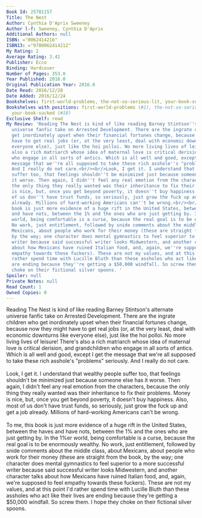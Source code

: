 ```yaml
---
Book Id: 25781157
Title: The Nest
Author: Cynthia D'Aprix Sweeney
Author l-f: Sweeney, Cynthia D'Aprix
Additional Authors: null
ISBN: ="0062414216"
ISBN13: ="9780062414212"
My Rating: 2
Average Rating: 3.41
Publisher: Ecco
Binding: Hardcover
Number of Pages: 353.0
Year Published: 2016.0
Original Publication Year: 2016.0
Date Read: 2016/12/28
Date Added: 2016/12/24
Bookshelves: first-world-problems, the-not-so-serious-lit, your-book-sucked
Bookshelves with positions: first-world-problems (#1), the-not-so-serious-lit (#144),
  your-book-sucked (#18)
Exclusive Shelf: read
My Review: 'Reading The Nest is kind of like reading Barney Stintson''s alternate
  universe fanfic take on Arrested Development. There are the ingrate children who
  get inordinately upset when their financial fortunes change, because now they might
  have to get real jobs (or, at the very least, deal with economic downturns like
  everyone else), just like the hoi polloi. No more living lives of leisure! There''s
  also a rich matriarch whose idea of maternal love is critical derision, and grandchildren
  who engage in all sorts of antics. Which is all well and good, except I get the
  message that we''re all supposed to take these rich asshole''s "problems" seriously.
  And I really do not care.<br/><br/>Look, I get it. I understand that wealthy people
  suffer too, that feelings shouldn''t be minimized just because someone else has
  it worse. Then again, I didn''t feel any real emotion from the characters, because
  the only thing they really wanted was their inheritance to fix their problems. Money
  is nice, but, once you get beyond poverty, it doesn''t buy happiness. Also, most
  of us don''t have trust funds, so seriously, just grow the fuck up and get a job
  already. Millions of hard-working Americans can''t be wrong.<br/><br/>To me, this
  book is just more evidence of a huge rift in the United States, between the haves
  and have nots, between the 1% and the ones who are just getting by. In the 1%er
  world, being comfortable is a curse, because the real goal is to be enormously wealthy.
  No work, just entitlement, followed by snide comments about the middle class, about
  Mexicans, about people who work for their money (these are straight from the book,
  by the way; one character does mental gymnastics to feel superior to a more successful
  writer because said successful writer looks Midwestern, and another character talks
  about how Mexicans have ruined Italian food, and, again, we''re supposed to feel
  empathy towards these fuckers). These are not my values, and at this point I''d
  rather spend time with Lucille Bluth than these assholes who act like their lives
  are ending because they''re getting a $50,000 windfall. So screw them. I hope they
  choke on their fictional silver spoons. '
Spoiler: null
Private Notes: null
Read Count: 1
Owned Copies: 0
---
```


Reading The Nest is kind of like reading Barney Stintson's alternate universe fanfic take on Arrested Development. There are the ingrate children who get inordinately upset when their financial fortunes change, because now they might have to get real jobs (or, at the very least, deal with economic downturns like everyone else), just like the hoi polloi. No more living lives of leisure! There's also a rich matriarch whose idea of maternal love is critical derision, and grandchildren who engage in all sorts of antics. Which is all well and good, except I get the message that we're all supposed to take these rich asshole's "problems" seriously. And I really do not care.<br/><br/>Look, I get it. I understand that wealthy people suffer too, that feelings shouldn't be minimized just because someone else has it worse. Then again, I didn't feel any real emotion from the characters, because the only thing they really wanted was their inheritance to fix their problems. Money is nice, but, once you get beyond poverty, it doesn't buy happiness. Also, most of us don't have trust funds, so seriously, just grow the fuck up and get a job already. Millions of hard-working Americans can't be wrong.<br/><br/>To me, this book is just more evidence of a huge rift in the United States, between the haves and have nots, between the 1% and the ones who are just getting by. In the 1%er world, being comfortable is a curse, because the real goal is to be enormously wealthy. No work, just entitlement, followed by snide comments about the middle class, about Mexicans, about people who work for their money (these are straight from the book, by the way; one character does mental gymnastics to feel superior to a more successful writer because said successful writer looks Midwestern, and another character talks about how Mexicans have ruined Italian food, and, again, we're supposed to feel empathy towards these fuckers). These are not my values, and at this point I'd rather spend time with Lucille Bluth than these assholes who act like their lives are ending because they're getting a $50,000 windfall. So screw them. I hope they choke on their fictional silver spoons. 